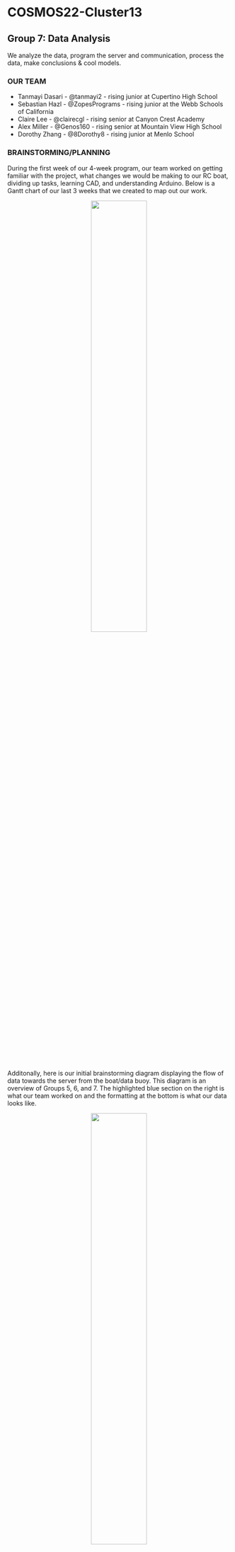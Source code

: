 # COSMOS22-Cluster13

## Group 7: Data Analysis
We analyze the data, program the server and communication, process the data, make conclusions & cool models.

### OUR TEAM
* Tanmayi Dasari - @tanmayi2 - rising junior at Cupertino High School
* Sebastian Hazl - @ZopesPrograms - rising junior at the Webb Schools of California 
* Claire Lee - @clairecgl - rising senior at Canyon Crest Academy 
* Alex Miller - @Genos160 - rising senior at Mountain View High School
* Dorothy Zhang - @8Dorothy8 - rising junior at Menlo School

### BRAINSTORMING/PLANNING
During the first week of our 4-week program, our team worked on getting familiar with the project, what changes we would be making to our RC boat, dividing up tasks, learning CAD, and understanding Arduino. Below is a Gantt chart of our last 3 weeks that we created to map out our work. 

<p align="center">
<img src="https://user-images.githubusercontent.com/69954364/182426163-c05a0b1f-ace4-4735-a91f-ec857aa3c06a.png" width="50%"  />
</p>

Additonally, here is our initial brainstorming diagram displaying the flow of data towards the server from the boat/data buoy. This diagram is an overview of Groups 5, 6, and 7. The highlighted blue section on the right is what our team worked on and the formatting at the bottom is what our data looks like.

<p align="center">
<img src="https://user-images.githubusercontent.com/69954364/182431420-dfefae5f-bd22-47db-9a69-b4e65ec98f1d.jpg" width="50%"  />
</p>

### WEEK 2
During the second week, Group 7 learned about database structure using SQLite and created a database to store sensor, GPS, and timestamp data. We also decided on using serial with Group 6 to transfer the data. We started working on transferring the data from serial to the database using Python. The dashboard team decided on Plotly Dash as the library for the dashboard and planned out the layout. Other members started to learn Python to create models and delved into exploratory data analysis and started learning about K-means clustering, linear regression, and goodness of fit for our data analysis. We also set up the server with the Linux OS.

<img align = "left" src="https://user-images.githubusercontent.com/69954364/182485000-e2959fa7-6cc1-4af6-9022-d39418299fca.png" width="58%" style="margin:20px 0px"/>
<img align = "right" src="https://user-images.githubusercontent.com/69954364/182659949-eea206db-a29f-4eb1-8e14-8611bc46806f.jpeg" width="38%" />

$~$

### WEEK 3

We worked on OLS and ANOVA models for data analysis, as well as continuing work on the dashboard. We completed dashboard plot code and tested the live updates on dashboard. Finally, we CADed the radio-to-stand connector of LoRa and server, an esp32 protective box, and LoRa reciever case. On Friday, we went to the Miramar Lake for the final test of our roboboat. We got to see data send to our dashboard and update on refresh!

<p align="center">
  <img src="https://user-images.githubusercontent.com/69954364/182473304-3c8fe707-18ca-4bba-8e96-e721b1e15979.jpg" width="49%"  />
  <img src="https://user-images.githubusercontent.com/69954364/182474054-214cc68a-ca6b-4b52-8d15-42015d050fe6.jpeg" width="49%"  />
</p>
<p align="center">
  <img align="top" src="https://user-images.githubusercontent.com/69954364/182469746-49c51d90-2528-4192-bcd1-7e65fad7d31a.jpeg" width="45%" />
  <img align="top" src="https://user-images.githubusercontent.com/69954364/182478764-6995362e-a6c3-4817-ac1d-281dff6e10d7.jpeg" width="45%" />
</p>

### RESULTS
We cleaned the data to get rid of faulty data, convert the timestamps from a string to datetime, our measurements to floats, and also converted the timestamps to reflect our PDT time. Using the pH from the Data Acquisitions Team, we subtracted 9 from the pH data points to more accurately normalize the pH around the correct pH of 8. We then filtered to only include the datapoint from when the buoy was in the water by only including pH values above 4. We then created and analyzed the data using pairplots, correlation plots, and mapbox. To analyze the goodness of fit, we created a linear regression model, qq plot, and normality test. We found that the Independence Assumption and Normality Assumption, but the Constant of Variance assumption and Mean Zero Assumption did appear to hold. We cleaned the data to ignore the values in this smaller hump to see if that model would be better and ran the test again. The R-squared value went from around 4 to 15 percent, so using the dataset that was cleaned more may be a better model. In the end, however, it was seems that none of our models were ideal for predicting the pH based on temperature and total dissolved solids.

